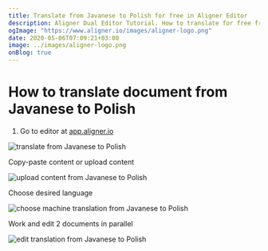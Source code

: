 ```yaml
---
title: Translate from Javanese to Polish for free in Aligner Editor
description: Aligner Dual Editor Tutorial. How to translate for free from Javanese to Polish. Aligner is multilingual document management platform. 
ogImage: "https://www.aligner.io/images/aligner-logo.png"
date: 2020-05-06T07:09:21+03:00
image: ../images/aligner-logo.png
onBlog: true
---
```


# How to translate document from Javanese to Polish

1. Go to editor at [app.aligner.io](https://app.aligner.io "Aligner App web page")

![translate from Javanese to Polish](../aligner-blank-editor.png "translate from Javanese to Polish")

Copy-paste content or upload content

![upload content from Javanese to Polish](../aligner-uploaded-document.png "upload content from Javanese to Polish")

Choose desired language

![choose machine translation from Javanese to Polish](../aligner-language-dropdown.png "choose machine translation from Javanese to Polish")

Work and edit 2 documents in parallel

![edit translation from Javanese to Polish](../aligner-double-sitded-editor.png "edit translation from Javanese to Polish")

